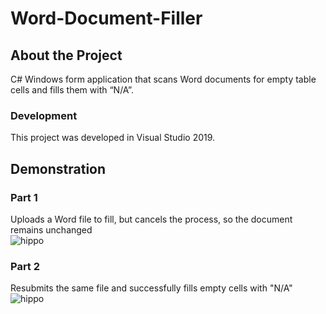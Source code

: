 # Word-Document-Filler

## About the Project
C# Windows form application that scans Word documents for empty table cells and fills them with “N/A”.

### Development
This project was developed in Visual Studio 2019.

## Demonstration

### Part 1
Uploads a Word file to fill, but cancels the process, so the document remains unchanged  
![hippo](https://media.giphy.com/media/XtIU9midCOuQQMTLu7/giphy.gif)  
  
### Part 2
Resubmits the same file and successfully fills empty cells with "N/A"  
![hippo](https://media.giphy.com/media/QLIDZLjn207fU3w3JR/giphy.gif)  

